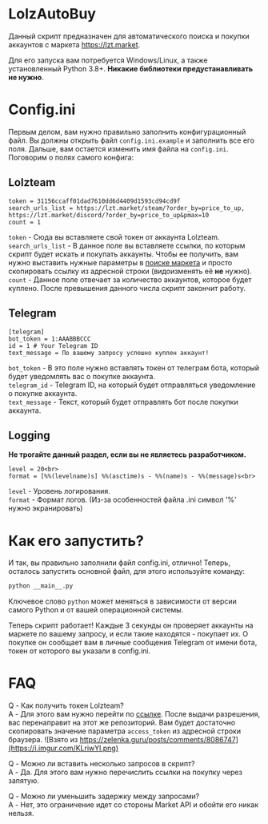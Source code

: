 # LolzAutoBuy
Данный скрипт предназначен для автоматического поиска и покупки аккаунтов с маркета https://lzt.market.

Для его запуска вам потребуется Windows/Linux, а также установленный Python 3.8+. **Никакие библиотеки предустанавливать не нужно**. 

# Config.ini
Первым делом, вам нужно правильно заполнить конфигурационный файл. Вы должны открыть файл `config.ini.example` и заполнить все его поля. Дальше, вам остается изменить имя файла на `config.ini`. Поговорим о полях самого конфига:

## Lolzteam
```
token = 31156ccaff01dad7610dd6d4409d1593cd94cd9f
search_urls_list = https://lzt.market/steam/?order_by=price_to_up, https://lzt.market/discord/?order_by=price_to_up&pmax=10
count = 1
```
`token` - Сюда вы вставляете свой токен от аккаунта Lolzteam.<br>
`search_urls_list` - В данное поле вы вставляете ссылки, по которым скрипт будет искать и покупать аккаунты. Чтобы ее получить, вам нужно выставить нужные параметры в [поиске маркета](https://lzt.market) и просто скопировать ссылку из адресной строки (видоизменять её **не** нужно).<br>
`count` - Данное поле отвечает за количество аккаунтов, которое будет куплено. После превышения данного числа скрипт закончит работу.
## Telegram
```
[telegram]
bot_token = 1:AAABBBCCC
id = 1 # Your Telegram ID
text_message = По вашему запросу успешно куплен аккаунт!
```
`bot_token` - В это поле нужно вставлять токен от телеграм бота, который будет уведомлять вас о покупке аккаунта.<br>
`telegram_id` - Telegram ID, на который будет отправляться уведомление о покупке аккаунта.<br>
`text_message` - Текст, который будет отправлять бот после покупки аккаунта.<br>
## Logging
**Не трогайте данный раздел, если вы не являетесь разработчиком.**
```
level = 20<br>
format = [%%(levelname)s] %%(asctime)s - %%(name)s - %%(message)s<br>
```
`level` - Уровень логирования. <br>
`format` - Формат логов. (Из-за особенностей файла .ini символ '%' нужно экранировать)

# Как его запустить?

И так, вы правильно заполнили файл config.ini, отлично! Теперь, осталось запустить основной файл, для этого используйте команду:
```bash
python __main__.py
```
Ключевое слово `python` может меняться в зависимости от версии самого Python и от вашей операционной системы. 

Теперь скрипт работает! Каждые 3 секунды он проверяет аккаунты на маркете по вашему запросу, и если такие находятся - покупает их. О покупке он сообщает вам в личные сообщения Telegram от имени бота, токен от которого вы указали в config.ini.


# FAQ
Q - Как получить токен Lolzteam?<br>
A - Для этого вам нужно перейти по [ссылке](https://zelenka.guru/account/authorize?client_id=v3fqcys6di&response_type=token&scope=market+read+post). После выдачи разрешения, вас перенаправит на этот же репозиторий. Вам будет достаточно скопировать значение параметра `access_token` из адресной строки браузера.
![Взято из https://zelenka.guru/posts/comments/8086747](https://i.imgur.com/KLriwYl.png)

Q - Можно ли вставить несколько запросов в скрипт? <br>
A - Да. Для этого вам нужно перечислить ссылки на покупку через запятую.

Q - Можно ли уменьшить задержку между запросами? <br>
A - Нет, это ограничение идет со стороны Market API и обойти его никак нельзя.
